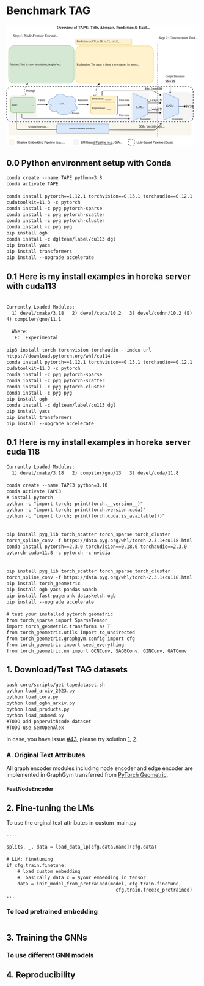 # Benchmark TAG 

<img src="./overview.svg">


## 0.0 Python environment setup with Conda
```
conda create --name TAPE python=3.8
conda activate TAPE

conda install pytorch==1.12.1 torchvision==0.13.1 torchaudio==0.12.1 cudatoolkit=11.3 -c pytorch
conda install -c pyg pytorch-sparse
conda install -c pyg pytorch-scatter
conda install -c pyg pytorch-cluster
conda install -c pyg pyg
pip install ogb
conda install -c dglteam/label/cu113 dgl
pip install yacs
pip install transformers
pip install --upgrade accelerate
```

## 0.1 Here is my install examples in horeka server with cuda113
```

Currently Loaded Modules:
  1) devel/cmake/3.18   2) devel/cuda/10.2   3) devel/cudnn/10.2 (E)   4) compiler/gnu/11.1

  Where:
   E:  Experimental

pip3 install torch torchvision torchaudio --index-url https://download.pytorch.org/whl/cu114
conda install pytorch==1.12.1 torchvision==0.13.1 torchaudio==0.12.1 cudatoolkit=11.3 -c pytorch
conda install -c pyg pytorch-sparse
conda install -c pyg pytorch-scatter
conda install -c pyg pytorch-cluster
conda install -c pyg pyg
pip install ogb
conda install -c dglteam/label/cu113 dgl
pip install yacs
pip install transformers
pip install --upgrade accelerate

```

## 0.1 Here is my install examples in horeka server cuda 118
```
Currently Loaded Modules:
  1) devel/cmake/3.18   2) compiler/gnu/13   3) devel/cuda/11.8

conda create --name TAPE3 python=3.10
conda activate TAPE3
# install pytorch 
python -c "import torch; print(torch.__version__)"
python -c "import torch; print(torch.version.cuda)"
python -c "import torch; print(torch.cuda.is_available())"


pip install pyg_lib torch_scatter torch_sparse torch_cluster torch_spline_conv -f https://data.pyg.org/whl/torch-2.3.1+cu118.html
conda install pytorch==2.3.0 torchvision==0.18.0 torchaudio==2.3.0 pytorch-cuda=11.8 -c pytorch -c nvidia


pip install pyg_lib torch_scatter torch_sparse torch_cluster torch_spline_conv -f https://data.pyg.org/whl/torch-2.3.1+cu118.html
pip install torch_geometric
pip install ogb yacs pandas wandb
pip install fast-pagerank datasketch ogb
pip install --upgrade accelerate

# test your installed pytorch geometric 
from torch_sparse import SparseTensor
import torch_geometric.transforms as T
from torch_geometric.utils import to_undirected
from torch_geometric.graphgym.config import cfg
from torch_geometric import seed_everything
from torch_geometric.nn import GCNConv, SAGEConv, GINConv, GATConv
```

## 1. Download/Test TAG datasets 

```
bash core/scripts/get-tapedataset.sh 
python load_arxiv_2023.py 
python load_cora.py
python load_ogbn_arxiv.py
python load_products.py
python load_pubmed.py
#TODO add paperwithcode dataset
#TODO use SemOpenAlex
```

In case, you have issue [#43](https://github.com/wkentaro/gdown/issues/43), please try solution [1](https://github.com/wkentaro/gdown/issues/43#issuecomment-1892954390), [2](https://stackoverflow.com/questions/65312867/how-to-download-large-file-from-google-drive-from-terminal-gdown-doesnt-work).

### A. Original Text Attributes
All graph encoder modules including node encoder and edge encoder are implemented in GraphGym transferred from [PyTorch Geometric](https://pytorch-geometric.readthedocs.io/en/latest/modules/graphgym.html#).

#### FeatNodeEncoder

## 2. Fine-tuning the LMs
To use the orginal text attributes in custom_main.py
```
....

splits, _, data = load_data_lp[cfg.data.name](cfg.data)

# LLM: finetuning
if cfg.train.finetune: 
    # load custom embedding 
    #  basically data.x = $your embedding in tensor
    data = init_model_from_pretrained(model, cfg.train.finetune,
                                        cfg.train.freeze_pretrained)
...
```

### To load pretrained embedding
```

```


## 3. Training the GNNs
### To use different GNN models

## 4. Reproducibility
